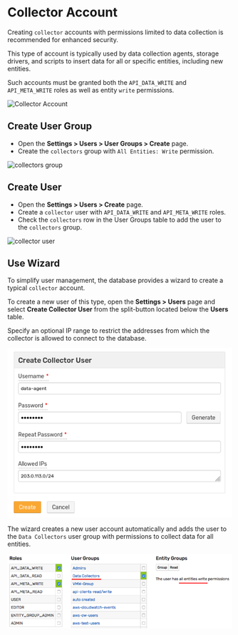 # Collector Account

Creating `collector` accounts with permissions limited to data collection is recommended for enhanced security.

This type of account is typically used by data collection agents, storage drivers, and scripts to insert data for all or specific entities, including new entities.

Such accounts must be granted both the `API_DATA_WRITE` and `API_META_WRITE` roles as well as entity `write` permissions.

![Collector Account](./images/collector-account.png)

## Create User Group

* Open the **Settings > Users > User Groups > Create** page.
* Create the `collectors` group with `All Entities: Write` permission.

![collectors group](./images/all-entities-write.png)

## Create User

* Open the **Settings > Users > Create** page.
* Create a `collector` user with `API_DATA_WRITE` and `API_META_WRITE` roles.
* Check the `collectors` row in the User Groups table to add the user to the `collectors` group.

![collector user](./images/collector-user.png)

## Use Wizard

To simplify user management, the database provides a wizard to create a typical `collector` account.

To create a new user of this type, open the **Settings > Users** page and select **Create Collector User** from the split-button located below the **Users** table.

Specify an optional IP range to restrict the addresses from which the collector is allowed to connect to the database.

![](./images/collector-user-wizard.png)

The wizard creates a new user account automatically and adds the user to the `Data Collectors` user group with permissions to collect data for all entities.

![](./images/collector-user-permissions.png)
